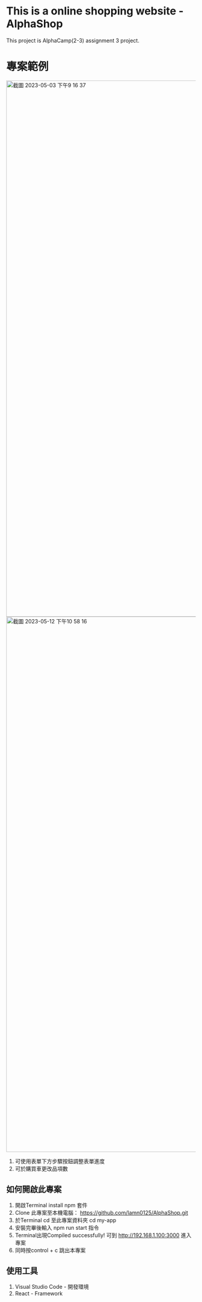 # This is a online shopping website -AlphaShop

This project is AlphaCamp(2-3) assignment 3 project.

# 專案範例
<img width="1427" alt="截圖 2023-05-03 下午9 16 37" src="https://user-images.githubusercontent.com/123957783/235927131-2255b943-be94-4c5c-9535-e583b9eaded9.png">
<img width="1425" alt="截圖 2023-05-12 下午10 58 16" src="https://github.com/lamn0125/AlphaShop/assets/123957783/e0bfd7ce-e1b5-4b4f-8b24-f8ed7b6a8595">

1. 可使用表單下方步驟按鈕調整表單進度
2. 可於購買車更改品項數



## 如何開啟此專案

1. 開啟Terminal install npm 套件
2. Clone 此專案至本機電腦： https://github.com/lamn0125/AlphaShop.git
3. 於Terminal cd 至此專案資料夾 cd my-app
5. 安裝完畢後輸入 npm run start 指令
6. Terminal出現Compiled successfully! 可到 http://192.168.1.100:3000 進入專案
7. 同時按control + c 跳出本專案


## 使用工具
1. Visual Studio Code - 開發環境
2. React - Framework

